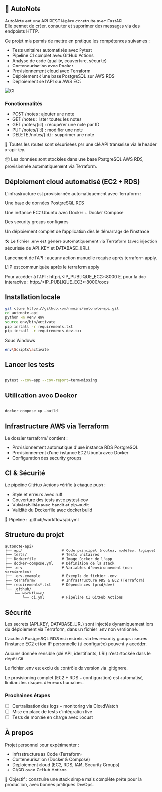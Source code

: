 ## 📝 AutoNote

AutoNote est une API REST légère construite avec FastAPI.  
Elle permet de créer, consulter et supprimer des messages via des endpoints HTTP.

Ce projet m’a permis de mettre en pratique les compétences suivantes :
- Tests unitaires automatisés avec Pytest
- Pipeline CI complet avec GitHub Actions
- Analyse de code (qualité, couverture, sécurité)
- Conteneurisation avec Docker
- Provisionnement cloud avec Terraform
- Déploiement d’une base PostgreSQL sur AWS RDS
- Déploiement de l’API sur AWS EC2

![CI](https://github.com/nmnins/autonote-api/actions/workflows/ci.yml/badge.svg)

### Fonctionnalités

- POST /notes : ajouter une note
- GET /notes : lister toutes les notes
- GET /notes/{id} : récupérer une note par ID
- PUT /notes/{id} : modifier une note
- DELETE /notes/{id} : supprimer une note

🔐 Toutes les routes sont sécurisées par une clé API transmise via le header x-api-key.

📦 Les données sont stockées dans une base PostgreSQL AWS RDS, provisionnée automatiquement via Terraform.

## Déploiement cloud automatisé (EC2 + RDS)

L’infrastructure est provisionnée automatiquement avec Terraform :

Une base de données PostgreSQL RDS

Une instance EC2 Ubuntu avec Docker + Docker Compose

Des security groups configurés

Un déploiement complet de l’application dès le démarrage de l’instance

🛠️ Le fichier .env est généré automatiquement via Terraform (avec injection sécurisée de API_KEY et DATABASE_URL).

Lancement de l’API : aucune action manuelle requise après terraform apply.

L'IP est communiquée après le terraform apply 

Pour accéder à l'API : http://<IP_PUBLIQUE_EC2>:8000
Et pour la doc interactive : http://<IP_PUBLIQUE_EC2>:8000/docs



## Installation locale

   ```bash
git clone https://github.com/nmnins/autonote-api.git
cd autonote-api
python -m venv env
source env/bin/activate
pip install -r requirements.txt
pip install -r requirements-dev.txt
```
Sous Windows

   ```bash
env\Scripts\activate
```
##  Lancer les tests
   ```bash

pytest --cov=app --cov-report=term-missing
```

## Utilisation avec Docker
   ```bash

docker compose up –build
```

## Infrastructure AWS via Terraform

Le dossier terraform/ contient :
- Provisionnement automatique d'une instance RDS PostgreSQL
- Provisionnement d’une instance EC2 Ubuntu avec Docker
- Configuration des security groups

## CI & Sécurité

Le pipeline GitHub Actions vérifie à chaque push :
- Style et erreurs avec ruff
- Couverture des tests avec pytest-cov
- Vulnérabilités avec bandit et pip-audit
- Validité du Dockerfile avec docker build

📄 Pipeline : .github/workflows/ci.yml

## Structure du projet

```TEXT
autonote-api/
├── app/                  # Code principal (routes, modèles, logique)
├── tests/                # Tests unitaires
├── Dockerfile            # Image Docker de l'app
├── docker-compose.yml    # Définition de la stack 
├── .env                  # Variables d'environnement (non versionnées)
├── .env.example          # Exemple de fichier .env
├── terraform/            # Infrastructure RDS & EC2 (Terraform)
├── requirements*.txt     # Dépendances (prod/dev)
└── .github/
    └── workflows/
        └── ci.yml        # Pipeline CI GitHub Actions
```

## Sécurité

Les secrets (API_KEY, DATABASE_URL) sont injectés dynamiquement lors du déploiement via Terraform, dans un fichier .env non versionné.

L’accès à PostgreSQL RDS est restreint via les security groups : seules l’instance EC2 et ton IP personnelle (si configurée) peuvent y accéder.

Aucune donnée sensible (clé API, identifiants, URI) n’est stockée dans le dépôt Git.

Le fichier .env est exclu du contrôle de version via .gitignore.

Le provisioning complet (EC2 + RDS + configuration) est automatisé, limitant les risques d’erreurs humaines.

### Prochaines étapes

- [ ] Centralisation des logs + monitoring via CloudWatch
- [ ] Mise en place de tests d’intégration live
- [ ] Tests de montée en charge avec Locust

## À propos

Projet personnel pour expérimenter :
- Infrastructure as Code (Terraform)
- Conteneurisation (Docker & Compose)
- Déploiement cloud (EC2, RDS, IAM, Security Groups)
- CI/CD avec GitHub Actions

🎯 Objectif : construire une stack simple mais complète prête pour la production, avec bonnes pratiques DevOps.

